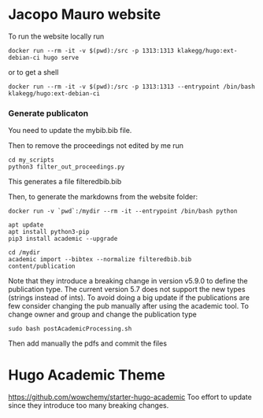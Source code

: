 # Jacopo Mauro website

To run the website locally run

```
docker run --rm -it -v $(pwd):/src -p 1313:1313 klakegg/hugo:ext-debian-ci hugo serve
```

or to get a shell

```
docker run --rm -it -v $(pwd):/src -p 1313:1313 --entrypoint /bin/bash klakegg/hugo:ext-debian-ci
```


### Generate publicaton 

You need to update the mybib.bib file.

Then to remove the proceedings not edited by me run
```
cd my_scripts
python3 filter_out_proceedings.py
```

This generates a file filteredbib.bib

Then, to generate the markdowns from the website folder:

```
docker run -v `pwd`:/mydir --rm -it --entrypoint /bin/bash python

apt update
apt install python3-pip
pip3 install academic --upgrade

cd /mydir
academic import --bibtex --normalize filteredbib.bib content/publication
```

Note that they introduce a breaking change in version v5.9.0 to define the publication type.
The current version 5.7 does not support the new types (strings instead of ints).
To avoid doing a big update if the publications are few consider changing the pub manually
after using the academic tool.
To change owner and group and change the publication type

```
sudo bash postAcademicProcessing.sh
```

Then add manually the pdfs and commit the files

# Hugo Academic Theme

https://github.com/wowchemy/starter-hugo-academic
Too effort to update since they introduce too many breaking changes.
